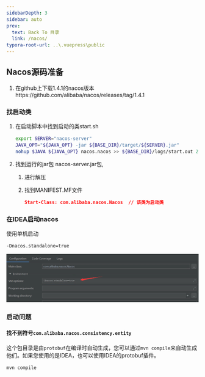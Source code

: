 ```yaml
---
sidebarDepth: 3
sidebar: auto
prev:
  text: Back To 目录
  link: /nacos/
typora-root-url: ..\.vuepress\public
---
```


## Nacos源码准备

1. 在github上下载1.4.1的nacos版本https://github.com/alibaba/nacos/releases/tag/1.4.1

### 找启动类

1. 在启动脚本中找到启动的类start.sh

   ```sh
   export SERVER="nacos-server"
   JAVA_OPT="${JAVA_OPT} -jar ${BASE_DIR}/target/${SERVER}.jar"
   nohup $JAVA ${JAVA_OPT} nacos.nacos >> ${BASE_DIR}/logs/start.out 2>&1 &
   ```

2. 找到运行的jar包 nacos-server.jar包,

   1. 进行解压

   2. 找到MANIFEST.MF文件

      ```json
      Start-Class: com.alibaba.nacos.Nacos  // 该类为启动类
      ```

### 在IDEA启动nacos

使用单机启动

```
-Dnacos.standalone=true
```

![image-20210819192046777](/images/nacos/image-20210819192046777.png)

### 启动问题

#### 找不到符号`com.alibaba.nacos.consistency.entity`

这个包目录是由`protobuf`在编译时自动生成，您可以通过`mvn compile`来自动生成他们。如果您使用的是IDEA，也可以使用IDEA的protobuf插件。

```sh
mvn compile
```

